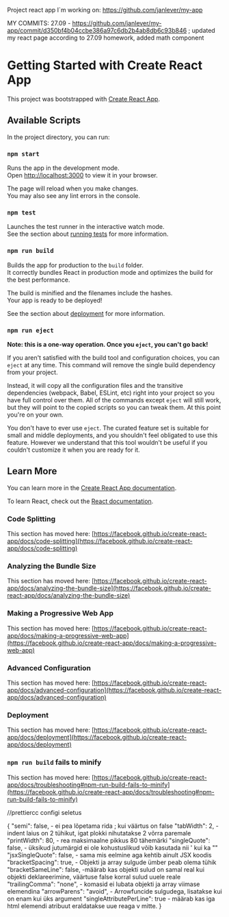 Project react app I`m working on: https://github.com/janlever/my-app

MY COMMITS:
27.09 - https://github.com/janlever/my-app/commit/d350bf4b04ccbe386a97c6db2b4ab8db6c93b846 ; updated my react page according to 27.09 homework, added math component

# Getting Started with Create React App

This project was bootstrapped with [Create React App](https://github.com/facebook/create-react-app).

## Available Scripts

In the project directory, you can run:

### `npm start`

Runs the app in the development mode.\
Open [http://localhost:3000](http://localhost:3000) to view it in your browser.

The page will reload when you make changes.\
You may also see any lint errors in the console.

### `npm test`

Launches the test runner in the interactive watch mode.\
See the section about [running tests](https://facebook.github.io/create-react-app/docs/running-tests) for more information.

### `npm run build`

Builds the app for production to the `build` folder.\
It correctly bundles React in production mode and optimizes the build for the best performance.

The build is minified and the filenames include the hashes.\
Your app is ready to be deployed!

See the section about [deployment](https://facebook.github.io/create-react-app/docs/deployment) for more information.

### `npm run eject`

**Note: this is a one-way operation. Once you `eject`, you can't go back!**

If you aren't satisfied with the build tool and configuration choices, you can `eject` at any time. This command will remove the single build dependency from your project.

Instead, it will copy all the configuration files and the transitive dependencies (webpack, Babel, ESLint, etc) right into your project so you have full control over them. All of the commands except `eject` will still work, but they will point to the copied scripts so you can tweak them. At this point you're on your own.

You don't have to ever use `eject`. The curated feature set is suitable for small and middle deployments, and you shouldn't feel obligated to use this feature. However we understand that this tool wouldn't be useful if you couldn't customize it when you are ready for it.

## Learn More

You can learn more in the [Create React App documentation](https://facebook.github.io/create-react-app/docs/getting-started).

To learn React, check out the [React documentation](https://reactjs.org/).

### Code Splitting

This section has moved here: [https://facebook.github.io/create-react-app/docs/code-splitting](https://facebook.github.io/create-react-app/docs/code-splitting)

### Analyzing the Bundle Size

This section has moved here: [https://facebook.github.io/create-react-app/docs/analyzing-the-bundle-size](https://facebook.github.io/create-react-app/docs/analyzing-the-bundle-size)

### Making a Progressive Web App

This section has moved here: [https://facebook.github.io/create-react-app/docs/making-a-progressive-web-app](https://facebook.github.io/create-react-app/docs/making-a-progressive-web-app)

### Advanced Configuration

This section has moved here: [https://facebook.github.io/create-react-app/docs/advanced-configuration](https://facebook.github.io/create-react-app/docs/advanced-configuration)

### Deployment

This section has moved here: [https://facebook.github.io/create-react-app/docs/deployment](https://facebook.github.io/create-react-app/docs/deployment)

### `npm run build` fails to minify

This section has moved here: [https://facebook.github.io/create-react-app/docs/troubleshooting#npm-run-build-fails-to-minify](https://facebook.github.io/create-react-app/docs/troubleshooting#npm-run-build-fails-to-minify)

//prettiercc configi seletus

{
"semi": false, - ei pea lõpetama rida ; kui väärtus on false
"tabWidth": 2, - indent laius on 2 tühikut, igat plokki nihutatakse 2 võrra paremale
"printWidth": 80, - rea maksimaalne pikkus 80 tähemärki
"singleQuote": false, - üksikud jutumärgid ei ole kohustuslikud võib kasutada nii ' kui ka ""
"jsxSingleQuote": false, - sama mis eelmine aga kehtib ainult JSX koodis
"bracketSpacing": true, - Objekti ja array sulgude ümber peab olema tühik
"bracketSameLine": false, -määrab kas objekti sulud on samal real kui objekti deklareerimine, väärtuse false korral sulud uuele reale
"trailingComma": "none", - komasid ei lubata objekti ja array viimase elemendina
"arrowParens": "avoid", - Arrowfuncide sulgudega, lisatakse kui on enam kui üks argument
"singleAttributePerLine": true - määrab kas iga html elemendi atribuut eraldatakse uue reaga v mitte.
}
